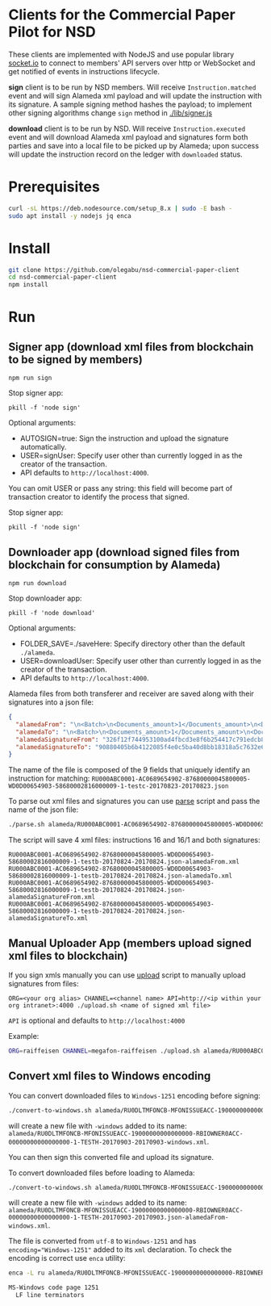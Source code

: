 
# Clients for the Commercial Paper Pilot for NSD

These clients are implemented with NodeJS and use popular library [socket.io](https://socket.io/) to connect
to members' API servers over http or WebSocket and get notified of events in instructions lifecycle.

**sign** client is to be run by NSD members. Will receive `Instruction.matched` event and will sign Alameda xml payload 
and will update the instruction with its signature.
A sample signing method hashes the payload; to implement other signing algorithms 
change `sign` method in [./lib/signer.js](./lib/signer.js) 

**download** client is to be run by NSD. Will receive `Instruction.executed` event and will download Alameda xml payload
and signatures form both parties and save into a local file to be picked up by Alameda; upon success 
will update the instruction record on the ledger with `downloaded` status.

Prerequisites
==========

```bash
curl -sL https://deb.nodesource.com/setup_8.x | sudo -E bash -
sudo apt install -y nodejs jq enca
```

Install
==========

```bash
git clone https://github.com/olegabu/nsd-commercial-paper-client
cd nsd-commercial-paper-client
npm install
```

Run
===

Signer app (download xml files from blockchain to be signed by members)
-----------
`npm run sign`

Stop signer app:

`pkill -f 'node sign'` 

Optional arguments:

- AUTOSIGN=true: Sign the instruction and upload the signature automatically.
- USER=signUser: Specify user other than currently logged in as the creator of the transaction.
- API defaults to `http://localhost:4000`.

You can omit USER or pass any string: this field will become part of transaction creator to identify the process that signed.

Stop signer app:

`pkill -f 'node sign'` 

Downloader app (download signed files from blockchain for consumption by Alameda)
-------------- 
`npm run download`

Stop downloader app:

`pkill -f 'node download'` 

Optional arguments:

- FOLDER_SAVE=./saveHere: Specify directory other than the default `./alameda`.
- USER=downloadUser: Specify user other than currently logged in as the creator of the transaction.
- API defaults to `http://localhost:4000`.

Alameda files from both transferer and receiver are saved along with their signatures into a json file:

```json
{
  "alamedaFrom": "\n<Batch>\n<Documents_amount>1</Documents_amount>\n<Document DOC_ID=\"1\" version=\"7\">\n<ORDER_HEADER>\n<deposit_c>NDC000000000</deposit_c>\n<contrag_c>CA9861913023</contrag_c>\n<contr_d_id>100</contr_d_id>\n<createdate>2017-08-23</createdate>\n<order_t_id>16</order_t_id>\n<execute_dt>2017-08-23</execute_dt>\n<expirat_dt>2017-08-24 23:59:59</expirat_dt>\n</ORDER_HEADER>\n<MF010>\n<dep_acc_c>AC0689654902</dep_acc_c>\n<sec_c>87680000045800005</sec_c>\n<deponent_c>CA9861913023</deponent_c>\n<corr_acc_c>WD0D00654903</corr_acc_c>\n<corr_sec_c>58680002816000009</corr_sec_c>\n<corr_code>DE000DB7HWY7</corr_code>\n<based_on>1000</based_on>\n<based_numb>10000</based_numb>\n<based_date>2017-08-23</based_date>\n<securities><security>\n<security_c>RU000ABC0001</security_c>\n<security_q>1</security_q>\n</security>\n</securities>\n<deal_reference>testc</deal_reference>\n<date_deal>2017-08-23</date_deal>\n</MF010>\n</Document>\n</Batch>\n",
  "alamedaTo": "\n<Batch>\n<Documents_amount>1</Documents_amount>\n<Document DOC_ID=\"1\" version=\"7\">\n<ORDER_HEADER>\n<deposit_c>NDC000000000</deposit_c>\n<contrag_c>DE000DB7HWY7</contrag_c>\n<contr_d_id>200</contr_d_id>\n<createdate>2017-08-23</createdate>\n<order_t_id>16/1</order_t_id>\n<execute_dt>2017-08-23</execute_dt>\n<expirat_dt>2017-08-24 23:59:59</expirat_dt>\n</ORDER_HEADER>\n<MF010>\n<dep_acc_c>AC0689654902</dep_acc_c>\n<sec_c>87680000045800005</sec_c>\n<deponent_c>CA9861913023</deponent_c>\n<corr_acc_c>WD0D00654903</corr_acc_c>\n<corr_sec_c>58680002816000009</corr_sec_c>\n<corr_code>DE000DB7HWY7</corr_code>\n<based_on>2000</based_on>\n<based_numb>20000</based_numb>\n<based_date>2017-08-22</based_date>\n<securities><security>\n<security_c>RU000ABC0001</security_c>\n<security_q>1</security_q>\n</security>\n</securities>\n<deal_reference>testc</deal_reference>\n<date_deal>2017-08-23</date_deal>\n</MF010>\n</Document>\n</Batch>\n",
  "alamedaSignatureFrom": "326f12f744953100ad4fbcd3e8f6b254417c791edcb8d6b37b0f47dba60145e1",
  "alamedaSignatureTo": "90880405b6b4122085f4e0c5ba40d8bb18318a5c7632e683d56d2bfd5493cabb"
}
```

The name of the file is composed of the 9 fields that uniquely identify an instruction for matching:
`RU000ABC0001-AC0689654902-87680000045800005-WD0D00654903-58680002816000009-1-testc-20170823-20170823.json`

To parse out xml files and signatures you can use [parse](./parse.sh) script and pass the name of the json file:

```bash
./parse.sh alameda/RU000ABC0001-AC0689654902-87680000045800005-WD0D00654903-58680002816000009-1-testb-20170824-20170824.json
``` 

The script will save 4 xml files: instructions 16 and 16/1 and both signatures:

```
RU000ABC0001-AC0689654902-87680000045800005-WD0D00654903-58680002816000009-1-testb-20170824-20170824.json-alamedaFrom.xml
RU000ABC0001-AC0689654902-87680000045800005-WD0D00654903-58680002816000009-1-testb-20170824-20170824.json-alamedaTo.xml
RU000ABC0001-AC0689654902-87680000045800005-WD0D00654903-58680002816000009-1-testb-20170824-20170824.json-alamedaSignatureFrom.xml
RU000ABC0001-AC0689654902-87680000045800005-WD0D00654903-58680002816000009-1-testb-20170824-20170824.json-alamedaSignatureTo.xml
```  

Manual Uploader App (members upload signed xml files to blockchain)
-----------

If you sign xmls manually you can use [upload](./upload.sh) script to manually upload signatures from files:

```
ORG=<your org alias> CHANNEL=<channel name> API=http://<ip within your org intranet>:4000 ./upload.sh <name of signed xml file> 
```

`API` is optional and defaults to `http://localhost:4000` 

Example:

```bash
ORG=raiffeisen CHANNEL=megafon-raiffeisen ./upload.sh alameda/RU000ABC0001-AC0689654902-87680000045800005-WD0D00654903-58680002816000009-1-testa-20170824-20170824.xml 
```

Convert xml files to Windows encoding
-----------

You can convert downloaded files to `Windows-1251` encoding before signing:

```bash
./convert-to-windows.sh alameda/RU0DLTMFONCB-MFONISSUEACC-19000000000000000-RBIOWNER0ACC-00000000000000000-1-TESTH-20170903-20170903.xml
```

will create a new file with `-windows` added to its name: `alameda/RU0DLTMFONCB-MFONISSUEACC-19000000000000000-RBIOWNER0ACC-00000000000000000-1-TESTH-20170903-20170903-windows.xml`.

You can then sign this converted file and upload its signature.

To convert downloaded files before loading to Alameda:

```bash
./convert-to-windows.sh alameda/RU0DLTMFONCB-MFONISSUEACC-19000000000000000-RBIOWNER0ACC-00000000000000000-1-TESTH-20170903-20170903.json-alamedaFrom.xml
```

will create a new file with `-windows` added to its name: `alameda/RU0DLTMFONCB-MFONISSUEACC-19000000000000000-RBIOWNER0ACC-00000000000000000-1-TESTH-20170903-20170903.json-alamedaFrom-windows.xml`.

The file is converted from `utf-8` to `Windows-1251` and has `encoding="Windows-1251"` added to its `xml` declaration.
To check the encoding is correct use `enca` utility:

```bash
enca -L ru alameda/RU0DLTMFONCB-MFONISSUEACC-19000000000000000-RBIOWNER0ACC-00000000000000000-1-TESTH-20170903-20170903.json-alamedaFrom-windows.xml

MS-Windows code page 1251
  LF line terminators
```
